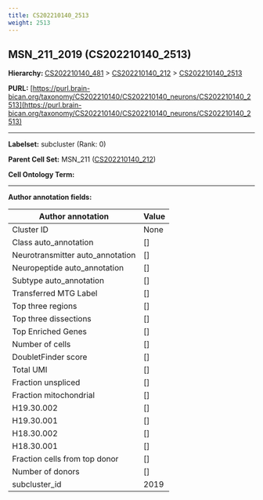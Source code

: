 ```yaml
---
title: CS202210140_2513
weight: 2513
---
```

## MSN_211_2019 (CS202210140_2513)
<b>Hierarchy: </b>
[CS202210140_481](../CS202210140_481) >
[CS202210140_212](../CS202210140_212) >
[CS202210140_2513](../CS202210140_2513)

**PURL:** [https://purl.brain-bican.org/taxonomy/CS202210140/CS202210140_neurons/CS202210140_2513](https://purl.brain-bican.org/taxonomy/CS202210140/CS202210140_neurons/CS202210140_2513)

---


**Labelset:** subcluster (Rank: 0)

**Parent Cell Set:** MSN_211 ([CS202210140_212](../CS202210140_212))



**Cell Ontology Term:** 

[MARKER GENES.]: #


---

[TRANSFERRED ANNOTATIONS.]: #


[AUTHOR ANNOTATION FIELDS.]: #


**Author annotation fields:**

| Author annotation | Value |
|-------------------|-------|
|Cluster ID|None|
|Class auto_annotation|[]|
|Neurotransmitter auto_annotation|[]|
|Neuropeptide auto_annotation|[]|
|Subtype auto_annotation|[]|
|Transferred MTG Label|[]|
|Top three regions|[]|
|Top three dissections|[]|
|Top Enriched Genes|[]|
|Number of cells|[]|
|DoubletFinder score|[]|
|Total UMI|[]|
|Fraction unspliced|[]|
|Fraction mitochondrial|[]|
|H19.30.002|[]|
|H19.30.001|[]|
|H18.30.002|[]|
|H18.30.001|[]|
|Fraction cells from top donor|[]|
|Number of donors|[]|
|subcluster_id|2019|
